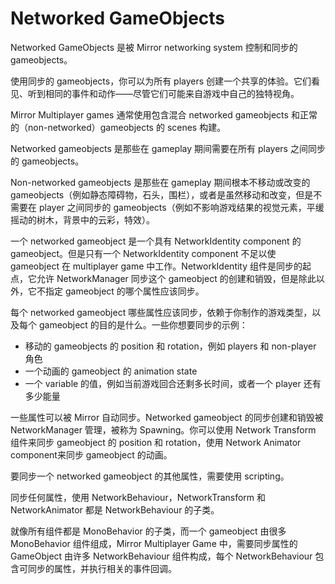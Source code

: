 # Networked GameObjects

Networked GameObjects 是被 Mirror networking system 控制和同步的 gameobjects。

使用同步的 gameobjects，你可以为所有 players 创建一个共享的体验。它们看见、听到相同的事件和动作——尽管它们可能来自游戏中自己的独特视角。

Mirror Multiplayer games 通常使用包含混合 networked gameobjects 和正常的（non-networked）gameobjects 的 scenes 构建。

Networked gameobjects 是那些在 gameplay 期间需要在所有 players 之间同步的 gameobjects。

Non-networked gameobjects 是那些在 gameplay 期间根本不移动或改变的 gameobjects（例如静态障碍物，石头，围栏），或者是虽然移动和改变，但是不需要在 player 之间同步的 gameobjects（例如不影响游戏结果的视觉元素，平缓摇动的树木，背景中的云彩，特效）。

一个 networked gameobject 是一个具有 NetworkIdentity component 的 gameobject。但是只有一个 NetworkIdentity component 不足以使 gameobject 在 multiplayer game 中工作。NetworkIdentity 组件是同步的起点，它允许 NetworkManager 同步这个 gameobject 的创建和销毁，但是除此以外，它不指定 gameobject 的哪个属性应该同步。

每个 networked gameobject 哪些属性应该同步，依赖于你制作的游戏类型，以及每个 gameobject 的目的是什么。一些你想要同步的示例：

- 移动的 gameobjects 的 position 和 rotation，例如 players 和 non-player 角色
- 一个动画的 gameobject 的 animation state
- 一个 variable 的值，例如当前游戏回合还剩多长时间，或者一个 player 还有多少能量

一些属性可以被 Mirror 自动同步。Networked gameobject 的同步创建和销毁被 NetworkManager 管理，被称为 Spawning。你可以使用 Network Transform 组件来同步 gameobject 的 position 和 rotation，使用 Network Animator component来同步 gameobject 的动画。

要同步一个 networked gameobject 的其他属性，需要使用 scripting。

同步任何属性，使用 NetworkBehaviour，NetworkTransform 和 NetworkAnimator 都是 NetworkBehaviour 的子类。

就像所有组件都是 MonoBehavior 的子类，而一个 gameobject 由很多 MonoBehavior 组件组成，Mirror Multiplayer Game 中，需要同步属性的 GameObject 由许多 NetworkBehaviour 组件构成，每个 NetworkBehaviour 包含可同步的属性，并执行相关的事件回调。
